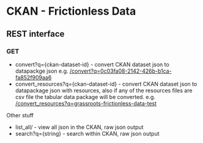 CKAN - Frictionless Data
========================


REST interface
--------------

### GET

-   convert?q={ckan-dataset-id} - convert CKAN dataset json to
    datapackge json e.g.
    [/convert?q=0c03fa08-2142-426b-b1ca-fa852f909aa6](/convert?q=0c03fa08-2142-426b-b1ca-fa852f909aa6)
-   convert\_resources?q={ckan-dataset-id} - convert CKAN dataset json
    to datapackage json with resources, also if any of the resources
    files are csv file the tabular data package will be converted. e.g.
    [/convert\_resources?q=grassroots-frictionless-data-test](/convert_resources?q=grassroots-frictionless-data-test)


Other stuff

-   list\_all/ - view all json in the CKAN, raw json output
-   search?q={string} - search within CKAN, raw json output
